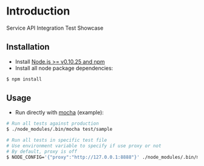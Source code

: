 # Introduction ##
Service API Integration Test Showcase

## Installation ##
* Install [Node.js >= v0.10.25 and npm](http://nodejs.org/)
* Install all node package dependencies:

```bash
$ npm install
```

## Usage ##

* Run directly with [mocha](http://visionmedia.github.io/mocha/) (example):

```bash
# Run all tests against production
$ ./node_modules/.bin/mocha test/sample
```

```bash
# Run all tests in specific test file
# Use environment variable to specify if use proxy or not
# By default, proxy is off
$ NODE_CONFIG='{"proxy":"http://127.0.0.1:8888"}' ./node_modules/.bin/mocha test/sample/sample.js
```

